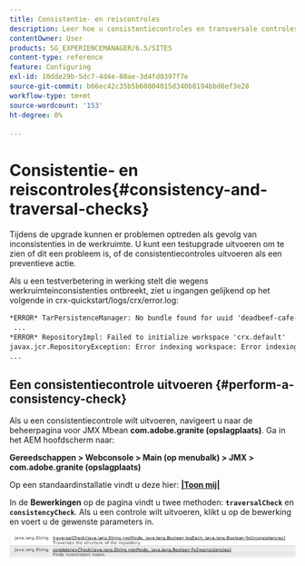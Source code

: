 ```yaml
---
title: Consistentie- en reiscontroles
description: Leer hoe u consistentiecontroles en transversale controles uitvoert.
contentOwner: User
products: SG_EXPERIENCEMANAGER/6.5/SITES
content-type: reference
feature: Configuring
exl-id: 10dde29b-5dc7-4d4e-80ae-3d4fd0397f7e
source-git-commit: b66ec42c35b5b60804015d340b8194bbd6ef3e28
workflow-type: tm+mt
source-wordcount: '153'
ht-degree: 0%

---
```


# Consistentie- en reiscontroles{#consistency-and-traversal-checks}

Tijdens de upgrade kunnen er problemen optreden als gevolg van inconsistenties in de werkruimte. U kunt een testupgrade uitvoeren om te zien of dit een probleem is, of de consistentiecontroles uitvoeren als een preventieve actie.

Als u een testverbetering in werking stelt die wegens werkruimteinconsistenties ontbreekt, ziet u ingangen gelijkend op het volgende in crx-quickstart/logs/crx/error.log:

```xml
*ERROR* TarPersistenceManager: No bundle found for uuid 'deadbeef-cafe-babe-cafe-babecafebabe'
 ...
*ERROR* RepositoryImpl: Failed to initialize workspace 'crx.default'
javax.jcr.RepositoryException: Error indexing workspace: Error indexing workspace: Error indexing workspace
...
```

## Een consistentiecontrole uitvoeren {#perform-a-consistency-check}

Als u een consistentiecontrole wilt uitvoeren, navigeert u naar de beheerpagina voor JMX Mbean **com.adobe.granite (opslagplaats)**. Ga in het AEM hoofdscherm naar:

**Gereedschappen > Webconsole > Main (op menubalk) > JMX > com.adobe.granite (opslagplaats)**

Op een standaardinstallatie vindt u deze hier:  **[|Toon mij|](http://localhost:4502/system/console/jmx/com.adobe.granite%3Atype%3DRepository)**

In de **Bewerkingen** op de pagina vindt u twee methoden: **`traversalCheck`** en **`consistencyCheck`**. Als u een controle wilt uitvoeren, klikt u op de bewerking en voert u de gewenste parameters in.

![chlimage_1-117](assets/chlimage_1-117.png)
